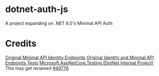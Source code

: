 # dotnet-auth-js
A project expanding on .NET 8.0's Minimal API Auth


# Credits

[Original Minimal API Identity Endpoints](https://github.com/dotnet/aspnetcore/blob/main/src/Identity/Core/src/IdentityApiEndpointRouteBuilderExtensions.cs)
[Original Identity and Minimal API Endpoints Tests](https://github.com/dotnet/aspnetcore/tree/main/src/Identity/test/Identity.FunctionalTests)
[Microsoft.AspNetCore.Testing (DotNet Internal Project)](https://github.com/dotnet/aspnetcore/tree/main/src/Testing/src)
This may get renamed [#49776](https://github.com/dotnet/aspnetcore/issues/49776)



